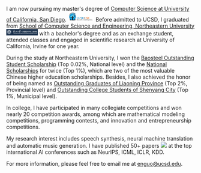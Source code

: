 I am now pursuing my master's degree of [Computer Science at University of California, San Diego](https://cse.ucsd.edu/). <img src='./images/ucsd_cse.png' style='width: 5em;'> Before admitted to UCSD, I graduated from [School of Computer Science and Engineering, Northeastern University](http://www.cse.neu.edu.cn/) <img src='./images/NEU_CSE.png' style='width: 6em;'> with a bachelor's degree and as an exchange student, attended classes and engaged in scientific research at University of California, Irvine for one year. 

During the study at Northeastern University, I won the [Baosteel Outstanding Student Scholarship](Scholarships/宝.jpg) (Top 0.02%, National level) and the [National Scholarships](Scholarships/19国奖.png) for twice (Top 1%), which are two of the most valuable Chinese higher education scholarships. Besides, I also achieved the honor of being named as [Outstanding Graduates of Liaoning Province](awards/省优秀毕业生.jpg) (Top 2%, Provincial level) and [Outstanding College Students of Shenyang City](awards/沈优.png) (Top 1%, Municipal level).

In college, I have participated in many collegiate competitions and won nearly 20 competition awards, among which are mathematical modeling competitions, programming contests, and innovation and entrepreneurship competitions.

My research interest includes speech synthesis, neural machine translation and automatic music generation. I have published 50+ papers <a href='https://scholar.google.com/citations?user=4FA6C0AAAAAJ'><img src="https://img.shields.io/endpoint?logo=Google%20Scholar&url=https%3A%2F%2Fcdn.jsdelivr.net%2Fgh%2FRayeRen%2Frayeren.github.io@google-scholar-stats%2Fgs_data_shieldsio.json&labelColor=f6f6f6&color=9cf&style=flat&label=citations"></a> at the top international AI conferences such as NeurIPS, ICML, ICLR, KDD. 

For more information, please feel free to email me at [enguo@ucsd.edu](mailto:enguo@ucsd.edu).